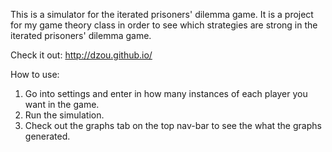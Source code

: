 This is a simulator for the iterated prisoners' dilemma game. It is a project for
my game theory class in order to see which strategies are strong in the
iterated prisoners' dilemma game.

Check it out: http://dzou.github.io/

How to use:

1. Go into settings and enter in how many instances of each player you want in the game.
2. Run the simulation.
3. Check out the graphs tab on the top nav-bar to see the what the graphs generated.